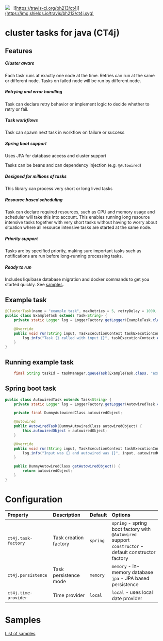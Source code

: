 

 [![](https://jitpack.io/v/bh213/ct4j.svg)](https://jitpack.io/#bh213/ct4j)  &nbsp; 
 ![https://travis-ci.org/bh213/ct4j](https://img.shields.io/travis/bh213/ct4j.svg)







cluster tasks for java (CT4j)  
======================================

## Features

##### Cluster aware 

Each task runs at exactly one node at the time. Retries can run at the same or different node. Tasks on failed node will be run by different node.


##### Retrying and error handling

Task can declare retry behavior or implement logic to decide whether to retry or fail.   


##### Task workflows

Task can spawn next task in workflow on failure or success.
 

##### Spring boot support

Uses JPA for database access and cluster support

Tasks can be beans and can dependency injection (e.g. `@Autowired`)   

##### Designed for millions of tasks

This library can process very short or long lived tasks


##### Resource based scheduling

Task can declare required resources, such as CPU and memory usage and scheduler will take this into account. 
This enables running long resource intensive tasks together with very short tasks without having to worry about situation where all resource intensive tasks are started at the same node.


##### Priority support

Tasks are by specified priority, making sure important tasks such as notifications are run before long-running processing tasks.


##### Ready to run

Includes liquibase database migration and docker commands to get you started quickly. See  [samples](samples/README.md). 


## Example task

```java
@ClusterTask(name = "example task", maxRetries = 5, retryDelay = 1000, retryBackoffFactor = 1.5f)
public class ExampleTask extends Task<String> {
    private static Logger log = LoggerFactory.getLogger(ExampleTask.class);

    @Override
    public void run(String input, TaskExecutionContext taskExecutionContext) throws Exception {
        log.info("Task {} called with input {}", taskExecutionContext.getTaskId(), input);
    }
}
```
## Running example task

```java
    final String taskId = taskManager.queueTask(ExampleTask.class, "example input");
```


## Spring boot task

```java
public class AutowiredTask extends Task<String> {
    private static Logger log = LoggerFactory.getLogger(AutowiredTask.class);

    private final DummyAutowiredClass autowiredObject;

    @Autowired
    public AutowiredTask(DummyAutowiredClass autowiredObject) {
        this.autowiredObject = autowiredObject;
    }

    @Override
    public void run(String input, TaskExecutionContext taskExecutionContext) throws Exception {
        log.info("Input was {} and autowired was {}", input, autowiredObject);
    }

    public DummyAutowiredClass getAutowiredObject() {
        return autowiredObject;
    }
}

```


# Configuration


| Property | Description | Default | Options |
|:-------  |:----------- |:------- |:------  |
| `ct4j.task-factory` | Task creation factory | `spring` | `spring` - spring boot factory with `@Autowired` support  <br/> `constructor` - default constructor factory|
| `ct4j.persistence`| Task persistence mode | `memory` | `memory` - in-memory database <br/> `jpa` - JPA based persistence |
| `ct4j.time-provider`| Time provider | `local` | `local` - uses local date provider |


# Samples

[List of samples](samples/README.md) 



